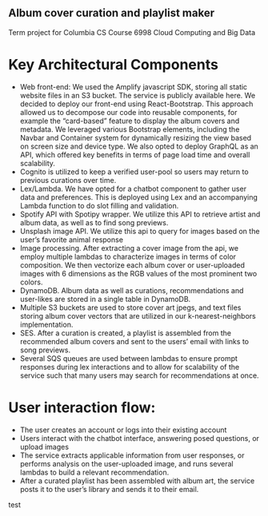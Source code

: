 ## Album cover curation and playlist maker
Term project for Columbia CS Course 6998 Cloud Computing and Big Data

# Key Architectural Components
- Web front-end: We used the Amplify javascript SDK, storing all static website files in an S3 bucket. The service is publicly available here. We decided to deploy our front-end using React-Bootstrap. This approach allowed us to decompose our code into reusable components, for example the “card-based” feature to display the album covers and metadata. We leveraged various Bootstrap elements, including the Navbar and Container system for dynamically resizing the view based on screen size and device type. We also opted to deploy GraphQL as an API, which offered key benefits in terms of page load time and overall scalability. 
- Cognito is utilized to keep a verified user-pool so users may return to previous curations over time. 
- Lex/Lambda. We have opted for a chatbot component to gather user data and preferences. This is deployed using Lex and an accompanying Lambda function to do slot filling and validation.
- Spotify API with Spotipy wrapper. We utilize this API to retrieve artist and album data, as well as to find song previews. 
- Unsplash image API. We utilize this api to query for images based on the user’s favorite animal response
- Image processing. After extracting a cover image from the api, we employ multiple lambdas to characterize images in terms of color composition. We then vectorize each album cover or user-uploaded images with 6 dimensions as the RGB values of the most prominent two colors. 
- DynamoDB. Album data as well as curations, recommendations and user-likes are stored in a single table in DynamoDB. 
- Multiple S3 buckets are used to store cover art jpegs, and text files storing album cover vectors that are utilized in our k-nearest-neighbors implementation. 
- SES. After a curation is created, a playlist is assembled from the recommended album covers and sent to the users’ email with links to song previews. 
- Several SQS queues are used between lambdas to ensure prompt responses during lex interactions and to allow for scalability of the service such that many users may search for recommendations at once. 

# User interaction flow:
- The user creates an account or logs into their existing account
- Users interact with the chatbot interface, answering posed questions, or upload images
- The service extracts applicable information from user responses, or performs analysis on the user-uploaded image, and runs several lambdas to build a relevant recommendation.
- After a curated playlist has been assembled with album art, the service posts it to the user’s library and sends it to their email.

[Link to demo]: https://www.youtube.com/watch?v=ZL0-1DzyLkk

[Link to service]: https://dev.d2zsw1rsygdyul.amplifyapp.com


test
